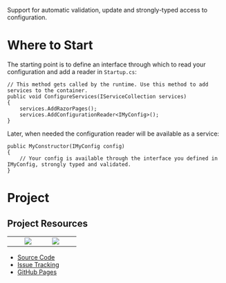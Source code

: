 Support for automatic validation, update and strongly-typed access to configuration.

# Where to Start

The starting point is to define an interface through which to read your configuration and add a reader in `Startup.cs`:

```
// This method gets called by the runtime. Use this method to add services to the container.
public void ConfigureServices(IServiceCollection services)
{
    services.AddRazorPages();
    services.AddConfigurationReader<IMyConfig>();
}
```

Later, when needed the configuration reader will be available as a service:

```
public MyConstructor(IMyConfig config)
{
    // Your config is available through the interface you defined in IMyConfig, strongly typed and validated.
}
```

# Project

## Project Resources

<table style="border-style: none;">
    <tr style="border-style: none;">
        <td style="width: 20%; border-style: none;">
        <td style="width: 20%; border-style: none;"><a href="https://github.com/open-collar/OpenCollar.Extensions.Configuration/actions"><img src="https://github.com/open-collar/OpenCollar.Extensions.Configuration/workflows/.NET%20Core/badge.svg"/></a></td>
        <td style="width: 20%; border-style: none;">
        <td style="width: 20%; border-style: none;"><a href="https://coveralls.io/github/open-collar/OpenCollar.Extensions.Configuration?branch=master"><img src="https://coveralls.io/repos/github/open-collar/OpenCollar.Extensions.Configuration/badge.svg?branch=master"/></a></td>
        <td style="width: 20%; border-style: none;">
    </tr>
</table>

 * [Source Code](https://github.com/open-collar/OpenCollar.Extensions.Configuration)
 * [Issue Tracking](https://github.com/open-collar/OpenCollar.Extensions.Configuration/issues)
 * [GitHub Pages](https://open-collar.github.io/OpenCollar.Extensions.Configuration/)